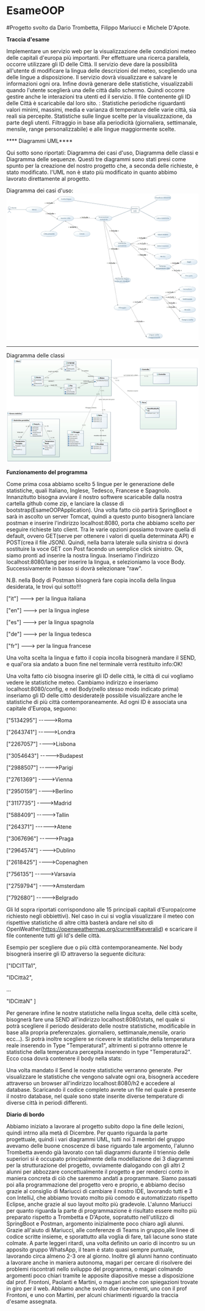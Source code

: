 # EsameOOP
#Progetto svolto da Dario Trombetta, Filippo Mariucci e Michele D'Apote.




****Traccia d'esame****

Implementare un servizio web per la visualizzazione delle condizioni meteo delle capitali d'europa più importanti. 
Per effettuare una ricerca parallela, occorre utilizzare gli ID delle Città. Il servizio deve dare la possibilità all'utente di modificare la lingua delle 
descrizioni del meteo, scegliendo una delle lingue a disposizione. 
Il servizio dovrà visualizzare e salvare le informazioni ogni ora. 
Infine dovrà generare delle statistiche, visualizzabili quando l'utente sceglierà una delle città dallo schermo.
Quindi occorre gestire anche le interazioni tra utenti ed il servizio. 
Il file contenente gli ID delle Città è scaricabile dal loro sito.
<STATS E FILTRI>: Statistiche periodiche riguardanti valori minimi, massimi, media e varianza di temperature delle varie città, sia reali sia percepite.
Statistiche sulle lingue scelte per la visualizzazione, da parte degli utenti.
Filtraggio in base alla periodicità (giornaliera, settimanale, mensile, range personalizzabile) e alle lingue maggiormente scelte.
 
 
 **** Diagrammi UML****
 
 Qui sotto sono riportati: Diagramma dei casi d'uso, Diagramma delle classi e Diagramma delle sequenze.
Questi tre diagrammi sono stati presi come spunto per la creazione del nostro progetto che, a seconda delle richieste, è stato modificato.
l'UML non è stato più modificato in quanto abbimo lavorato direttamente al progetto.  

Diagramma dei casi d'uso:
![alt text](https://github.com/FilippoMariucci/EsameOOP/blob/master/Casi%20d'uso.jpg)
*********************************************************************************************************************************************************************************
Diagramma delle classi
![alt text](https://github.com/FilippoMariucci/EsameOOP/blob/master/Modello%20Class%20Diagram.jpg)


****Funzionamento del programma****

Come prima cosa abbiamo scelto 5 lingue per le generazione delle statistiche, quali Italiano, Inglese, Tedesco, Francese e Spagnolo.
Innanzitutto bisogna avviare il nostro softwere scaricabile dalla nostra cartella github come zip, e lanciare la classe di bootstrap(EsameOOPApplication).
Una volta fatto ciò partirà SpringBoot e sarà in ascolto un server Tomcat, quindi a questo punto bisognerà lanciare postman e inserire l'indirizzo localhost:8080,
porta che abbiamo scelto per eseguire richieste lato client.
Tra le varie opzioni possiamo trovare quella di default, ovvero GET(serve per ottenere i valori di quella determinata API) e POST(crea il file JSON).
Quindi, nella barra laterale sulla sinistra si dovrà sostituire la voce GET con  Post facendo un semplice click sinistro.
Ok, siamo pronti ad inserire la nostra lingua. Inseriamo l'indirizzo localhost:8080/lang per inserire la lingua, e selezioniamo la voce Body.
Successivamente in basso si dovrà selezionare "raw".

N.B. nella Body di Postman bisognerà fare copia incolla della lingua desiderata, le trovi qui sotto!!!

["it"]  ---> per la lingua italiana

["en"]  ---> per la lingua inglese

["es"]  ---> per la lingua spagnola

["de"]  ---> per la lingua tedesca

["fr"]  ---> per la lingua francese

Una volta scelta la lingua e fatto il copia incolla bisognerà mandare il SEND, e qual'ora sia andato a buon fine nel terminale verrà restituito info:OK!

Una volta fatto ciò bisogna inserire gli ID delle città, le città di cui vogliamo vedere le statistiche meteo.
Cambiamo indirizzo e inseriamo localhost:8080/config, e nel Body(nello stesso modo indicato prima) inseriamo gli ID delle cittò desiderate(è possibile 
visualizzare anche le statistiche di più città contemporaneamente.
Ad ogni ID è associata una capitale d'Europa, seguono:

["5134295"] ----->Roma

["2643741"] ----->Londra

["2267057"] ---->Lisbona

["3054643"] ----->Budapest

["2988507"] ----->Parigi

["2761369"] ---->Vienna

["2950159"] ---->Berlino

["3117735"] ---->Madrid

["588409"] ----->Tallin

["264371"] ------>Atene

["3067696"] ----->Praga

["2964574"] ---->Dublino

["2618425"] ---->Copenaghen

["756135"] ----->Varsavia

["2759794"] ---->Amsterdam

["792680"] ----->Belgrado

Gli Id sopra riportati corrispondono alle 15 principali capitali d'Europa(come richiesto negli obbiettivi). Nel caso in cui si voglia visualizzare il meteo con 
rispettive statistiche di altre città basterà andare nel sito di OpenWeather(https://openweathermap.org/current#severalid) e scaricare il file contenente tutti gli Id's delle città.

Esempio per scegliere due o più città contemporaneamente.
Nel body bisognerà inserire gli ID attraverso la seguente dicitura:

["IDCITTà1",

 "IDCittà2",
 
 ...
 
 "IDCittàN"
 ]
 
Per generare infine le nostre statistiche nella lingua scelta, delle città scelte, bisognerà fare una SEND all'indirizzo localhost:8080/stats, nel quale si potrà
scegliere il periodo desiderato delle nostre statistiche, modificabile in base alla propria preferenza(es. giornaliero, settimanale,mensile, orario ecc...).
Si potrà inoltre scegliere se ricevere le statistiche della temperatura reale inserendo in Type "Temperatura1", altrimenti si potranno ottenre le statistiche della
temperatura percepita inserendo in type "Temperatura2".
Ecco cosa dovrà contenere il body nella stats:




Una volta mandato il Send le nostre statistiche verranno generate.
Per visualizzare le statistiche che vengono salvate ogni ora, bisognerà accedere attraverso un browser all'indirizzo localhost:8080/h2 e accedere al database.
Scaricando il codice completo avrete un file nel quale è presente il nostro database, nel quale sono state inserite diverse temperature di diverse città in
periodi differenti.



****Diario di bordo****

Abbiamo iniziato a lavorare al progetto subito dopo la fine delle lezioni, quindi intrno alla metà di Dicembre.
Per quanto riguarda la parte progettuale, quindi i vari diagrammi UML, tutti noi 3 membri del gruppo avevamo delle buone cnoscenze di base riguardo tale argomento,
l'alunno Trombetta avendo già lavorato con tali diagrammi durante il triennio delle superiori si è occupato principalmente della modellazione dei 3 diagrammi per la 
strutturazione del progetto, ovviamente dialogando con gli altri 2 alunni per abbozzare concettualmente il progetto e per renderci conto in maniera concreta di
ciò che saremmo andati a programmare.
Siamo passati poi alla programmazione del progetto vero e proprio, e abbiamo deciso grazie al consiglio di Mariucci di cambiare il nostro IDE, lavorando tutti e 3 con
IntelliJ, che abbiamo trovato molto più comodo e automatizzato rispetto Eclipse, anche grazie al suo layout molto più gradevole.
L'alunno Mariucci per quanto riguarda la parte di programmazione è risultato essere molto più preparato rispetto a Trombetta e D'Apote, sopratutto nell'utilizzo
di SpringBoot e Postman, argomento inizialmente poco chiaro agli alunni.
Grazie all'aiuto di Mariucci, alle conferenze di Teams in gruppo,alle linee di codice scritte insieme, e sporattutto alla voglia di fare, tali lacune sono state colmate.
A parte leggeri ritardi, una volta definito un oario di incontro su un apposito gruppo WhatsApp, il team è stato quasi sempre puntuale, lavorando circa almeno 2-3 
ore al giorno.
Inoltre gli alunni hanno continuato a lavorare anche in maniera autonoma, magari per cercare di risolvere dei problemi riscontrati nello sviluppo del programma, o magari colmando argomenti poco chiari tramite le apposite diapositive messe a disposizione dal prof. Frontoni, Paolanti e Martini, o magari anche con spiegazioni trovate in giro per il web.
Abbiamo anche svolto due ricevimenti, uno con il prof Frontoni, e uno con Martini, per alcuni chiarimenti riguardo la traccia d'esame assegnata.
